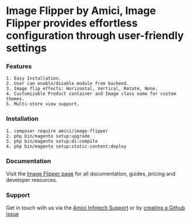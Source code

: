 # Image Flipper by Amici, Image Flipper provides effortless configuration through user-friendly settings
### Features
    1. Easy Installation.
    2. User can enable/disable module from backend.
    3. Image flip effects: Horizontal, Vertical, Rotate, None.
    4. Customizable Product container and Image class name for custom themes.
    5. Multi-store view support.

### Installation
    1. composer require amici/image-flipper
    2. php bin/magento setup:upgrade
    3. php bin/magento setup:di:compile
    4. php bin/magento setup:static-content:deploy

### Documentation
Visit the [Image Flipper page](https://github.com/amici-infotech/image-flipper) for all documentation, guides, pricing and developer resources.

### Support
Get in touch with us via the [Amici Infotech Support](https://amiciinfotech.com/contact) or by [creating a Github issue](https://github.com/amici-infotech/image-flipper/issues)
